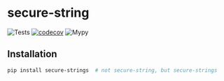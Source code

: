 # secure-string

![Tests](https://github.com/shmakovpn/secure-string/actions/workflows/python-package.yml/badge.svg)
[![codecov](https://codecov.io/github/shmakovpn/secure-string/graph/badge.svg?token=744XXMAKOZ)](https://codecov.io/github/shmakovpn/secure-string)
![Mypy](https://github.com/shmakovpn/secure-string/actions/workflows/mypy.yml/badge.svg)

## Installation

```bash
pip install secure-strings  # not secure-string, but secure-strings
```

